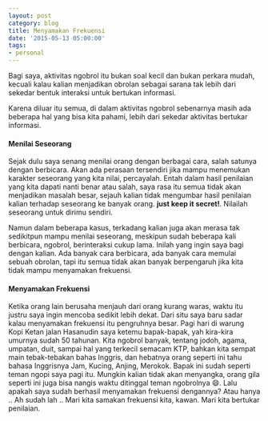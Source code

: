 ```yaml
---
layout: post
category: blog
title: Menyamakan Frekuensi
date: '2015-05-13 05:00:00'
tags:
- personal
---
```


Bagi saya, aktivitas ngobrol itu bukan soal kecil dan bukan perkara mudah, kecuali kalau kalian menjadikan obrolan sebagai sarana tak lebih dari sekedar bentuk interaksi untuk bertukan informasi.

Karena diluar itu semua, di dalam aktivitas ngobrol sebenarnya masih ada beberapa hal yang bisa kita pahami, lebih dari sekedar aktivitas bertukar informasi.

#### Menilai Seseorang
Sejak dulu saya senang menilai orang dengan berbagai cara, salah satunya dengan berbicara. Akan ada perasaan tersendiri jika mampu menemukan karakter seseorang yang kita nilai, percayalah. Entah dalam hasil penilaian yang kita dapati nanti benar atau salah, saya rasa itu semua tidak akan menjadikan masalah besar, sejauh kalian tidak mengumbar hasil penilaian kalian terhadap seseorang ke banyak orang.<span class="pull-right"> **just keep it secret!**. Nilailah seseorang untuk dirimu sendiri.</span>

Namun dalam beberapa kasus, terkadang kalian juga akan merasa tak sedikitpun mampu menilai seseorang, meskipun sudah beberapa kali berbicara, ngobrol, berinteraksi cukup lama. Inilah yang ingin saya bagi dengan kalian. Ada banyak cara berbicara, ada banyak cara memulai sebuah obrolan, tapi itu semua tidak akan banyak berpengaruh jika kita tidak mampu menyamakan frekuensi.

#### Menyamakan Frekuensi

Ketika orang lain berusaha menjauh dari orang kurang waras, waktu itu justru saya ingin mencoba sedikit lebih dekat. Dari situ saya baru sadar kalau menyamakan frekuensi itu pengruhnya besar. Pagi hari di warung Kopi Ketan jalan Hasanudin saya ketemu bapak-bapak, yah kira-kira umurnya sudah 50 tahunan. Kita ngobrol banyak, tentang jodoh, agama, umpatan, duit, sampai hal yang terkecil semacam KTP, bahkan kita sempat main tebak-tebakan bahas Inggris, dan hebatnya orang seperti ini tahu bahasa Inggrisnya Jam, Kucing, Anjing, Merokok.
Bapak ini sudah seperti teman ngopi saya pagi itu. Mungkin kalian tidak akan menyangka, orang gila seperti ini juga bisa nangis waktu ditinggal teman ngobrolnya :smile:. Lalu apakah saya sudah berhasil menyamakan frekuensi dengannya? Atau hanya .. Ah sudah lah .. Mari kita samakan frekuensi kita, kawan. Mari kita bertukar penilaian.

